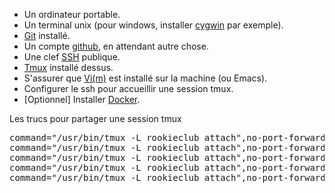 - Un ordinateur portable.
- Un terminal unix (pour windows, installer [cygwin](https://www.cygwin.com/) par exemple).
- [Git](https://git-scm.com/) installé.
- Un compte [github](https://github.com), en attendant autre chose.
- Une clef [SSH](http://fr.wikipedia.org/wiki/OpenSSH) publique.
- [Tmux](https://tmux.github.io/) installé dessus.
- S'assurer que [Vi(m)](http://www.vim.org/) est installé sur la machine (ou Emacs).
- Configurer le ssh pour accueillir une session tmux.
- [Optionnel] Installer [Docker](https://www.docker.com/).

Les trucs pour partager une session tmux

<pre>
command="/usr/bin/tmux -L rookieclub attach",no-port-forwarding,no-X11-forwarding,no-agent-forwarding ssh-rsa AAAAB3NzaC1yc2EAAAADAQABAAABAQDa8kidBDEzDlGuRWCQ6BKV5/8qhayXqqrVaaXnt4sxM7R3+C6qSsfUpzktGrpGdUDdKKOmLGLgwcekhSsguNva1PHUAEyY07R1Qbbb8JAkxjL2mJfJh1apJz6oL/0i8Wb933Fdxe5s0lceh+VDZnGX7idaADLlsTlLdFnXlC/4s7WE2pegkD5rtPfNGMvrSp6ofIHky2TddbYQWLoXU94QkSxRGYok6epl9VGJbGFWNg3NWSPbpOx8MnJv7WX7uOzfpkpT0p+Y63KnSQOv/ES0qwAzEubIwQs8EU44itzWkWeW1SRrJkPKY/tS4rVtNofVXTFZoBToKGqDU3AlIGMd sims38930@gmail.com
command="/usr/bin/tmux -L rookieclub attach",no-port-forwarding,no-X11-forwarding,no-agent-forwarding ssh-rsa AAAAB3NzaC1yc2EAAAADAQABAAABAQDfQXcBQLRvNJ2V3V6gzrWO25iBHeX2M3+vj8LSRwpZgrzWjSEEgJPfswmzg9lAuv2uXuFS+Ju2eW6v77c359g4mnQVhWmQIazKMWU5jtgwXO5FNCzWiGYZ5A9lvRKkbVdjze8GS30vdX0xCyL9bBylbBU9W8+YzSJiV3Lomzb54xMNsl9okMJID5KEDD1aB6ejZtYUTb+5Op1lJfyDJe75HZJfmSv5XRaczqsZM6b37EgthRdTgTvbuhr5BInWCVleKRkzdJEBNJPasjYYV5Lrl1e8chuvvwBP0InBDxfRqufvoCuZ6fVzldxuSV5mBR8zmbQg2P4NuLDBVC65V3gp hafid.traikzi@gmail.com
command="/usr/bin/tmux -L rookieclub attach",no-port-forwarding,no-X11-forwarding,no-agent-forwarding ssh-rsa AAAAB3NzaC1yc2EAAAADAQABAAABAQDDWA7UHaLHR+JjDBFz3UmxaoSc+BUQu98wIIbUXCmbNrniO+WAtdQcXPuSjy/jb7/X08az0pwGyoGOsFXemiiDrtCmc5SE/2ArUZDM0FxSUGXt6OxX2R5sod4Gt8wtuHrPp1oBysI3tjuvLucvIkYZUsfzH/rUNvLTlNvrhv0TeAHg0pijbGOnM9POS7HMJzzJYPKyWakKlhpfycZL/E2z3zpGA/gR2uOolQGV61d9/kEHJNkTaHgianTV+qkdmdmgu25eH54aK7Wa7pWwfrd/yQo3Afu9D6mrlPytcTe7Iss4WIlv+gHJnhog/mX3dl20l6MH0C/YuBdib27JjWPp yannick@ut7.fr
command="/usr/bin/tmux -L rookieclub attach",no-port-forwarding,no-X11-forwarding,no-agent-forwarding ssh-rsa AAAAB3NzaC1yc2EAAAADAQABAAABAQDsBG/Icp9cJ4kd8FriCji5FsZB0UVol29SeqaRDDzKKM8Bw23h1N0D5FHzZY/RWOq8PBegntZf9bOSlCvdXE0wxjOkhce3iQKbTFSdghlbEe/uduumDTndWqCVCu7/AcnxhMK/tEp3bMp6F9yDE/Ied8qogQzi3hSws5cDwEgsj7fCV6U55fDv0UvVHWL7SFtd8bZ/2xP6EX4yArFSX50xdwjRQmx3UtYJa51J34P1Qp20G23Wo5qp979dhTJCQUviuTIbkAc7WfAnHTEMVZhazHfharEGs4toI/NAYCaSTS4kR8DOZEayK0nPV5zG7u4p5D1U7VtvxbBQFPEqOgsx bosco.yohann@gmail.com
command="/usr/bin/tmux -L rookieclub attach",no-port-forwarding,no-X11-forwarding,no-agent-forwarding ssh-rsa AAAAB3NzaC1yc2EAAAADAQABAAABAQDS5RPqfNALClXMCySXaQRlWsE3c7cHb6m6NZQ8mbLc2AMRssAWuWt23w6JVasCk8DW6bxenK5ggkKUireYhGkWHLwtOBDDJ/1BecmTgV+Z4yw6qxjTfSW47aIguZ8retDULanKoYZllkJAf13Mr+DxUo9zw/mAvWvbIZK1pp0W7rKve9sAvBn3QxAdfSl2OdMU2nejuQpRdGnytvyboMAdd3nFsD93Ap6d7BUSVOmdG25jk2gcvBPjhLz3/FUqAsU9utAbB3DA9dmSYDSaMmvjNYodR1wEdY7CmN+SP0Q+0y/WNwBC8PlUuQLfSUpN0O21Dis8iOeK2nRKeuskvP4h carole.gombauld@gmail.com
</pre>

